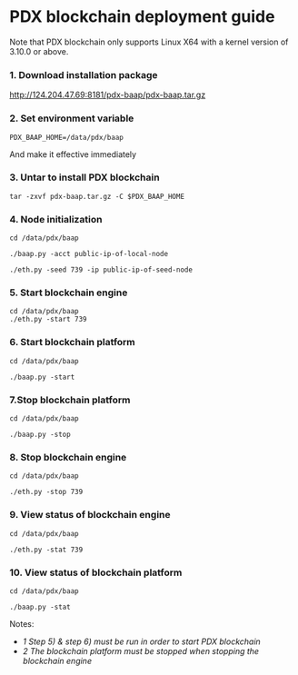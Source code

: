 # PDX blockchain deployment guide

Note that PDX blockchain only supports Linux X64 with a kernel version of 3.10.0 or above.

### 1. Download installation package

http://124.204.47.69:8181/pdx-baap/pdx-baap.tar.gz

### 2. Set environment variable

`PDX_BAAP_HOME=/data/pdx/baap`

And make it effective immediately

### 3. Untar to install PDX blockchain

```shel
tar -zxvf pdx-baap.tar.gz -C $PDX_BAAP_HOME
```

### 4. Node initialization

```shell
cd /data/pdx/baap

./baap.py -acct public-ip-of-local-node

./eth.py -seed 739 -ip public-ip-of-seed-node
```

### 5. Start blockchain engine

```shell
cd /data/pdx/baap
./eth.py -start 739
```

### 6. Start blockchain platform

```shell
cd /data/pdx/baap

./baap.py -start
```

### 7.Stop blockchain platform

```shell
cd /data/pdx/baap

./baap.py -stop
```

### 8. Stop blockchain engine 

```shell
cd /data/pdx/baap

./eth.py -stop 739
```

### 9. View status of blockchain engine

```shell
cd /data/pdx/baap

./eth.py -stat 739
```

### 10. View status of blockchain platform

```shell
cd /data/pdx/baap

./baap.py -stat
```

Notes:

* *1 Step 5) & step 6) must be run in order to start PDX blockchain*
* *2 The blockchain platform must be stopped when stopping the blockchain engine*
